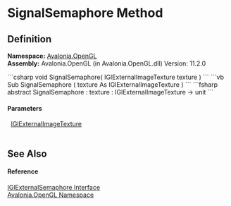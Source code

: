 # SignalSemaphore Method




## Definition
**Namespace:** <a href="N_Avalonia_OpenGL">Avalonia.OpenGL</a>  
**Assembly:** Avalonia.OpenGL (in Avalonia.OpenGL.dll) Version: 11.2.0

<Tabs groupId="api-code-preview">
<TabItem value="csharp" label="C#">
```csharp
void SignalSemaphore(
	IGlExternalImageTexture texture
)
```
</TabItem>
<TabItem value="vb" label="VB">
```vb
Sub SignalSemaphore ( 
	texture As IGlExternalImageTexture
)
```
</TabItem>
<TabItem value="fsharp" label="F#">
```fsharp
abstract SignalSemaphore : 
        texture : IGlExternalImageTexture -> unit 
```
</TabItem>
</Tabs>



#### Parameters
<dl><dt>  <a href="T_Avalonia_OpenGL_IGlExternalImageTexture">IGlExternalImageTexture</a></dt><dd> </dd></dl>

## See Also


#### Reference
<a href="T_Avalonia_OpenGL_IGlExternalSemaphore">IGlExternalSemaphore Interface</a>  
<a href="N_Avalonia_OpenGL">Avalonia.OpenGL Namespace</a>  

